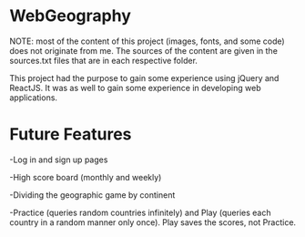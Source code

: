 # WebGeography

NOTE: most of the content of this project (images, fonts, and some code) does not originate from me. The sources of the content are given in the sources.txt files that are in each respective folder.

This project had the purpose to gain some experience using jQuery and ReactJS. It was as well to gain some experience in developing web applications.

# Future Features

-Log in and sign up pages

-High score board (monthly and weekly)

-Dividing the geographic game by continent

-Practice (queries random countries infinitely) and Play (queries each country in a random manner only once). Play saves the scores, not Practice.

